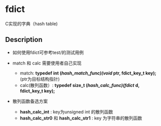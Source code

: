 # fdict
C实现的字典（hash table)

## Description
  - 如何使用fdict可参考test/的测试用例
  - match 和 calc 需要使用者自己实现 
    - match: **typedef int (*hash_match_func)(void* ptr, fdict_key_t key);** <br>
        (ptr为目标结构指针) <br>
    - calc(散列函数）: **typedef size_t (*hash_calc_func)(fdict* d, fdict_key_t key);**

  - 散列函数备选方案
    - **hash_calc_int** : key为unsigned int 的散列函数
    - **hash_calc_str0** 和 **hash_calc_str1** : key 为字符串的散列函数



